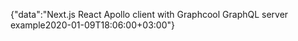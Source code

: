 {"data":"Next.js React Apollo client with Graphcool GraphQL server example2020-01-09T18:06:00+03:00"}
